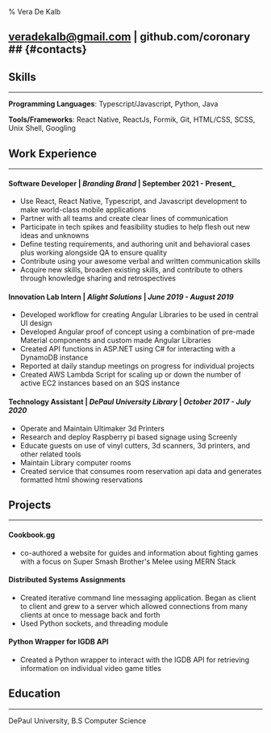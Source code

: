 % Vera De Kalb
## veradekalb@gmail.com | github.com/coronary ## {#contacts}

## Skills ##

-----

 **Programming Languages**: Typescript/Javascript, Python, Java
 
 **Tools/Frameworks**: React Native, ReactJs, Formik, Git, HTML/CSS, SCSS, Unix Shell, Googling

## Work Experience ##

---

#### Software Developer | _Branding Brand_ | September 2021 - Present_ ####
- Use React, React Native, Typescript, and Javascript development to make world-class mobile applications
- Partner with all teams and create clear lines of communication
- Participate in tech spikes and feasibility studies to help flesh out new ideas and unknowns
- Define testing requirements, and authoring unit and behavioral cases plus working alongside QA to ensure quality
- Contribute using your awesome verbal and written communication skills
- Acquire new skills, broaden existing skills, and contribute to others through knowledge sharing and retrospectives

#### Innovation Lab Intern | _Alight Solutions_ | _June 2019 - August 2019_ ####
- Developed workflow for creating Angular Libraries to be used in central UI design
- Developed Angular proof of concept using a combination of pre-made Material components and custom made Angular Libraries
- Created API functions in ASP.NET using C# for interacting with a DynamoDB instance
- Reported at daily standup meetings on progress for individual projects
- Created AWS Lambda Script for scaling up or down the number of active EC2 instances based on an SQS instance

#### Technology Assistant | _DePaul University Library_ | _October 2017 - July 2020_ ####
- Operate and Maintain Ultimaker 3d Printers
- Research and deploy Raspberry pi based signage using Screenly
- Educate guests on use of vinyl cutters, 3d scanners, 3d printers, and other related tools
- Maintain Library computer rooms
- Created service that consumes room reservation api data and generates formatted html showing reservations 

## Projects ## 

---

#### Cookbook.gg #### 
- co-authored a website for guides and information about fighting games with a focus on Super Smash Brother's Melee using MERN Stack

#### Distributed Systems Assignments #### 
- Created iterative command line messaging application. Began as client to client and grew to a server which allowed connections from many clients at once to message back and forth
- Used Python sockets, and threading module

#### Python Wrapper for IGDB API #### 
- Created a Python wrapper to interact with the IGDB API for retrieving information on individual video game titles


## Education ##

---

DePaul University, B.S Computer Science
